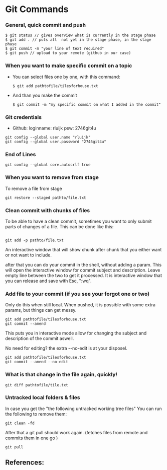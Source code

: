 # Git Commands 


### General, quick commit and push
```shell
$ git status // gives overview what is currently in the stage phase
$ git add . // puts all  not yet in the stage phase, in the stage phase
$ git commit -m "your line of text required"
$ git push // upload to your remote (github in our case)
```
### When you want to make specific commit on a topic
- You can select files one by one, with this command:
	```shell
	$ git add pathtofile/tilesforhouse.txt
	```
- And than you make the commit
	```shell
	$ git commit -m "my specific commit on what I added in the commit"
	```


### Git credentials
- Github: loginname: rluijk psw: 2746git4u

```shell
git config --global user.name "rluijk"
git config --global user.password "2746git4u"
```

### End of Lines
```shell
git config --global core.autocrlf true

```

### When you want to remove from stage
To remove a file from stage

```shell
git restore --staged pathto/file.txt
```

### Clean commit with chunks of files
To be able to have a clean commit, sometimes you want to only submit parts of changes of a file. This can be done like this:

```shell

git add -p pathto/file.txt
```

An interactive window that will show chunk after chunk that you either want or not want to include. 

after that you can do your commit in the shell, without adding a param. This will open the interactive window for commit subject and description. Leave empty line between the two to get it processed. It is interactive window that you can release and save with Esc, ":wq".

### Add file to your commit (if you see your forgot one or two)

Only do this when still local. When pushed, it is possible with some extra params, but things can get messy.

```shell
git add pathtofile/tilesforhouse.txt
git commit --amend

```

This puts you in interactive mode allow for changing the subject and description of the commit aswell.

No need for editing? the extra --no-edit is at your disposel.

```shell
git add pathtofile/tilesforhouse.txt
git commit --amend --no-edit

```

### What is that change in the file again, quickly!
```shell
git diff pathtofile/tile.txt

```

### Untracked local folders & files
In case you get the "the following untracked working tree files"
You can run the following to remove them:

```shell
git clean -fd

```
 
 After that a git pull should work again. (fetches files from remote and commits them in one go )

```shell
git pull

```
## References: